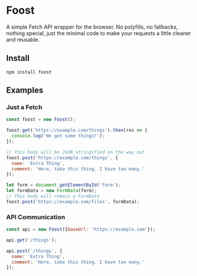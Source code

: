 # Foost
A simple Fetch API wrapper for the browser.
No polyfills, no fallbacks, nothing special, just the minimal code to make your requests a little cleaner and reusable.

## Install
```
npm install foost
```

## Examples

### Just a Fetch
```js
const foost = new Foost();

foost.get('https://example.com/things').then(res => {
  console.log('We got some things!');
});

// This body will be JSON stringified on the way out
foost.post('https://example.com/things', {
  name: 'Extra Thing',
  comment: 'Here, take this thing. I have too many.'
});

let form = document.getElementById('form');
let formData = new FormData(form);
// This body will remain a FormData
foost.post('https://example.com/files', formData);
```

### API Communication
```js
const api = new Foost({baseUrl: 'https://example.com'});

api.get('/things');

api.post('/things', {
  name: 'Extra Thing',
  comment: 'Here, take this thing. I have too many.'
});
```